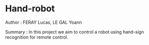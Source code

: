 # Hand-robot

Author : FERAY Lucas, LE GAL Yoann

Summary : In this project we aim to control a robot using hand-sign recognition for remote control.

